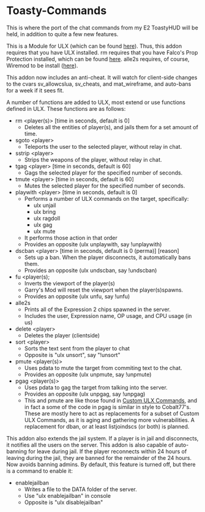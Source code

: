 # Toasty-Commands
This is where the port of the chat commands from my E2 ToastyHUD will be held, in addition to quite a few new features.

This is a Module for ULX (which can be found [here](https://github.com/TeamUlysses/ulx)). Thus, this addon requires that you have ULX installed. rm requires that you have Falco's Prop Protection installed, which can be found [here](https://github.com/FPtje/Falcos-Prop-protection). alle2s requires, of course, Wiremod to be install ([here](https://github.com/wiremod/wire)).

This addon now includes an anti-cheat. It will watch for client-side changes to the cvars sv\_allowcslua, sv\_cheats, and mat\_wireframe, and auto-bans for a week if it sees fit.

A number of functions are added to ULX, most extend or use functions defined in ULX. These functions are as follows:

- rm &lt;player(s)&gt; &#91;time in seconds, default is 0&#93;
	- Deletes all the entities of player(s), and jails them for a set amount of time.
- sgoto &lt;player&gt;
	- Teleports the user to the selected player, without relay in chat.
- sstrip &lt;player&gt;
	- Strips the weapons of the player, without relay in chat.
- tgag &lt;player&gt; &#91;time in seconds, default is 60&#93;
	- Gags the selected player for the specified number of seconds.
- tmute &lt;player&gt; &#91;time in seconds, default is 60&#93;
	- Mutes the selected player for the specified number of seconds.
- playwith &lt;player&gt; &#91;time in seconds, default is 0&#93;
	- Performs a number of ULX commands on the target, specifically:
		- ulx unjail
		- ulx bring
		- ulx ragdoll
		- ulx gag
		- ulx mute
	- It performs those action in that order
	- Provides an opposite (ulx unplaywith, say !unplaywith)
- dscban &lt;player&gt; &#91;time in seconds, default is 0 (perma)&#93; &#91;reason&#93;
	- Sets up a ban. When the player disconnects, it automatically bans them.
	- Provides an opposite (ulx undscban, say !undscban)
- fu &lt;player(s);
	- Inverts the viewport of the player(s)
	- Garry's Mod will reset the viewport when the player(s)spawns.
	- Provides an opposite (ulx unfu, say !unfu)
- alle2s
	- Prints all of the Expression 2 chips spawned in the server.
	- Includes the user, Expression name, OP usage, and CPU usage (in us)
- delete &lt;player&gt;
	- Deletes the player (clientside)
- sort &lt;player&gt;
	- Sorts the text sent from the player to chat
	- Opposite is "ulx unsort", say "!unsort"
- pmute &lt;player(s)&gt;
	- Uses pdata to mute the target from commiting text to the chat.
	- Provides an opposite (ulx unpmute, say !unpmute)
- pgag &lt;player(s)&gt;
	- Uses pdata to gag the target from talking into the server.
	- Provides an opposite (ulx unpgag, say !unpgag)
	- This and pmute are like those found in [Custom ULX Commands](https://github.com/cobalt77/Custom-ULX-Commands), and in fact a some of the code in pgag is similar in style to Cobalt77's. These are mostly here to act as replacements for a subset of Custom ULX Commands, as it is aging and gathering more vulnerabilities. A replacement for dban, or at least listjoindscs (or both) is planned.

This addon also extends the jail system. If a player is in jail and disconnects, it notifies all the users on the server. This addon is also capable of auto-banning for leave during jail. If the player reconnects within 24 hours of leaving during the jail, they are banned for the remainder of the 24 hours. Now avoids banning admins. By default, this feature is turned off, but there is a command to enable it:

- enablejailban
	- Writes a file to the DATA folder of the server.
	- Use "ulx enablejailban" in console
	- Opposite is "ulx disablejailban"

